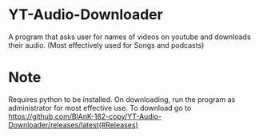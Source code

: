 # YT-Audio-Downloader
A program that asks user for names of videos on youtube and downloads their audio. (Most effectively used for Songs and podcasts)

# Note
Requires python to be installed. On downloading, run the program as administrator for most effective use.
To download go to https://github.com/BlAnK-182-copy/YT-Audio-Downloader/releases/latest(#Releases)
